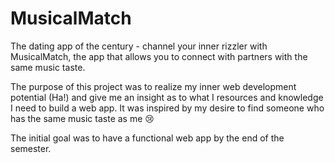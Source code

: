 # MusicalMatch
The dating app of the century - channel your inner rizzler with MusicalMatch, the app that allows you to connect with partners with the same music taste. 

The purpose of this project was to realize my inner web development potential (Ha!) and give me an insight as to what I resources and knowledge I need to build a web app. It was inspired by my desire to find someone who has the same music taste as me 😢

The initial goal was to have a functional web app by the end of the semester. 
